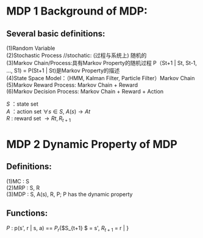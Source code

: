 # MDP 1 Background of MDP:

## Several basic definitions:

(1)Random Variable  
(2)Stochastic Process  //stochatic: (过程与系统上) 随机的  
(3)Markov Chain/Process:具有Markov Property的随机过程  P（St+1 | St, St-1, ..., S1) = P(St+1 | St)是Markov Property的描述  
(4)State Space Model：（HMM, Kalman Filter, Particle Filter）Markov Chain  
(5)Markov Reward Process: Markov Chain + Reward  
(6)Markov Decision Process: Markov Chain + Reward + Action  

*S* ：state set  
*A* ：action set $\forall s \in S$, $A(s) \longrightarrow At$  
*R* : reward set $\longrightarrow Rt, R_{t+1}$


# MDP 2 Dynamic Property of MDP

## Definitions:

(1)MC : S  
(2)MRP : S, R  
(3)MDP : S, A(s), R, P; P has the dynamic property  

## Functions:  

*P* : p(s', r | s, a) == $P_{r}${$S_{t+1} $ = s', $R_{t+1}$ = r | }



